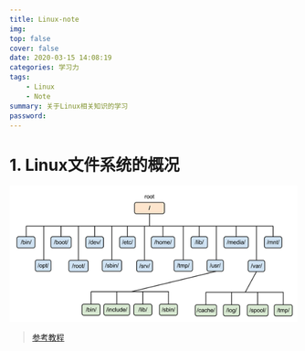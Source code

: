 ```yaml
---
title: Linux-note
img: 
top: false
cover: false
date: 2020-03-15 14:08:19
categories: 学习力
tags:
    - Linux
    - Note
summary: 关于Linux相关知识的学习
password:
---
```


# 1. Linux文件系统的概况

![文件树状图](/img/linux/linuxfile.png)

>[参考教程](https://turingplanet.org/2019/11/04/%e6%96%87%e6%9c%ac%e6%93%8d%e4%bd%9c/)